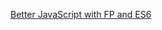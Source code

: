 [Better JavaScript with FP and ES6](https://medium.com/@ideepak.jsd/write-beautiful-javascript-with-%CE%BB-fp-es6-350cd64ab5bf)
